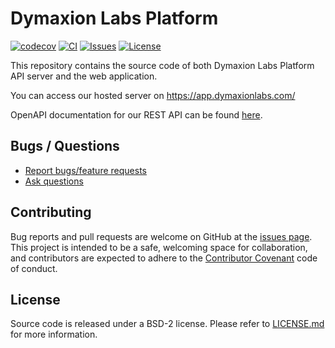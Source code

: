 # Dymaxion Labs Platform

[![codecov](https://codecov.io/gh/dymaxionlabs/platform/branch/main/graph/badge.svg?token=7SIMOR5WIK)](https://codecov.io/gh/dymaxionlabs/platform)
[![CI](https://github.com/dymaxionlabs/platform/actions/workflows/main.yml/badge.svg)](https://github.com/dymaxionlabs/platform/actions/workflows/main.yml)
[![Issues](https://img.shields.io/github/issues-closed/dymaxionlabs/platform)](https://github.com/dymaxionlabs/platform/issues)
[![License](https://img.shields.io/github/license/dymaxionlabs/platform)](LICENSE.txt)

This repository contains the source code of both Dymaxion Labs Platform API
server and the web application.

You can access our hosted server on https://app.dymaxionlabs.com/

OpenAPI documentation for our REST API can be found [here](https://api.dymaxionlabs.com/swagger).

## Bugs / Questions

* [Report bugs/feature requests](https://github.com/dymaxionlabs/platform/issues)
* [Ask questions](https://github.com/dymaxionlabs/platform/discussions)

## Contributing

Bug reports and pull requests are welcome on GitHub at the [issues
page](https://github.com/dymaxionlabs/platform). This project is intended to be
a safe, welcoming space for collaboration, and contributors are expected to
adhere to the [Contributor Covenant](http://contributor-covenant.org) code of
conduct.

## License

Source code is released under a BSD-2 license.  Please refer to
[LICENSE.md](LICENSE.md) for more information.
